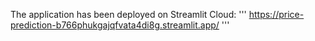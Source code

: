 The application has been deployed on Streamlit Cloud:
'''
https://price-prediction-b766phukgajqfvata4di8g.streamlit.app/
'''
